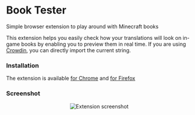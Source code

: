 # Book Tester
Simple browser extension to play around with Minecraft books

This extension helps you easily check how your translations will look on in-game books by enabling you to preview them in real time. If you are using [Crowdin](https://crowdin.com), you can directly import the current string.

### Installation

The extension is available [for Chrome](https://chrome.google.com/) and [for Firefox](https://addons.mozilla.org/en-US/firefox/addon/book-tester/)

### Screenshot

<p align="center">
<img src="https://user-images.githubusercontent.com/62302815/183880937-3418a674-a480-480f-b584-9482f45c8b5b.png" alt="Extension screenshot"/>
</p>
